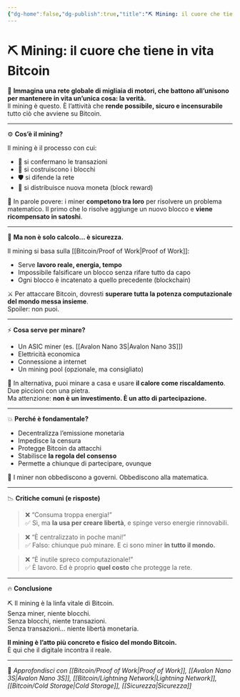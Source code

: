 ```yaml
---
{"dg-home":false,"dg-publish":true,"title":"⛏️ Mining: il cuore che tiene in vita Bitcoin","tags":["Bitcoin","Mining","ProofOfWork","Sicurezza","Energia","Decentralizzazione"],"date":"2025-07-09","permalink":"/bitcoin/mining/mining/","dgPassFrontmatter":true}
---
```



# ⛏️ Mining: il cuore che tiene in vita Bitcoin

🔋 **Immagina una rete globale di migliaia di motori, che battono all’unisono per mantenere in vita un’unica cosa: la verità.**  
Il mining è questo. È l’attività che **rende possibile, sicuro e incensurabile** tutto ciò che avviene su Bitcoin.

---

⚙️ **Cos’è il mining?**

Il mining è il processo con cui:
- 🧱 si confermano le transazioni  
- 🧰 si costruiscono i blocchi  
- 🛡️ si difende la rete  
- 💸 si distribuisce nuova moneta (block reward)

🎯 In parole povere: i miner **competono tra loro** per risolvere un problema matematico. Il primo che lo risolve aggiunge un nuovo blocco e **viene ricompensato in satoshi**.

---

🧠 **Ma non è solo calcolo… è sicurezza.**

Il mining si basa sulla [[Bitcoin/Proof of Work\|Proof of Work]]:  
- Serve **lavoro reale, energia, tempo**  
- Impossibile falsificare un blocco senza rifare tutto da capo  
- Ogni blocco è incatenato a quello precedente (blockchain)

⚔️ Per attaccare Bitcoin, dovresti **superare tutta la potenza computazionale del mondo messa insieme**.  
Spoiler: non puoi.

---

⚡ **Cosa serve per minare?**

- Un ASIC miner (es. [[Avalon Nano 3S\|Avalon Nano 3S]])  
- Elettricità economica  
- Connessione a internet  
- Un mining pool (opzionale, ma consigliato)

🧊 In alternativa, puoi minare a casa e usare **il calore come riscaldamento**. Due piccioni con una pietra.  
Ma attenzione: **non è un investimento. È un atto di partecipazione.**

---

💥 **Perché è fondamentale?**

- Decentralizza l’emissione monetaria  
- Impedisce la censura  
- Protegge Bitcoin da attacchi  
- Stabilisce **la regola del consenso**  
- Permette a chiunque di partecipare, ovunque

📡 I miner non obbediscono a governi. Obbediscono alla matematica.

---

📉 **Critiche comuni (e risposte)**

> ❌ “Consuma troppa energia!”  
✅ Sì, ma **la usa per creare libertà**, e spinge verso energie rinnovabili.

> ❌ “È centralizzato in poche mani!”  
✅ Falso: chiunque può minare. E ci sono miner **in tutto il mondo.**

> ❌ “È inutile spreco computazionale!”  
✅ È lavoro. Ed è proprio **quel costo** che protegge la rete.

---

🔥 **Conclusione**

⛏️ Il mining è la linfa vitale di Bitcoin.  
Senza miner, niente blocchi.  
Senza blocchi, niente transazioni.  
Senza transazioni… niente libertà monetaria.

**Il mining è l’atto più concreto e fisico del mondo Bitcoin.**  
È qui che il digitale incontra il reale.

---

🔗 _Approfondisci con [[Bitcoin/Proof of Work\|Proof of Work]], [[Avalon Nano 3S\|Avalon Nano 3S]], [[Bitcoin/Lightning Network\|Lightning Network]], [[Bitcoin/Cold Storage\|Cold Storage]], [[Sicurezza\|Sicurezza]]_